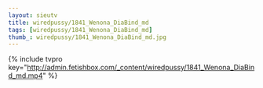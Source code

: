 ```yaml
--- 
layout: sieutv
title: wiredpussy/1841_Wenona_DiaBind_md
tags: [wiredpussy/1841_Wenona_DiaBind_md]
thumb_: wiredpussy/1841_Wenona_DiaBind_md.jpg
---
```

{% include tvpro key="http://admin.fetishbox.com/_content/wiredpussy/1841_Wenona_DiaBind_md.mp4" %} 
